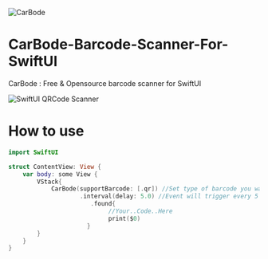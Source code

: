 ![CarBode](https://raw.githubusercontent.com/heart/CarBode-Barcode-Scanner-For-SwiftUI/master/logo/logo.png)

# CarBode-Barcode-Scanner-For-SwiftUI
CarBode : Free &amp; Opensource barcode scanner for SwiftUI

![SwiftUI QRCode Scanner](https://github.com/heart/CarBode-Barcode-Scanner-For-SwiftUI/blob/master/logo/preview.png?raw=true)


# How to use

```Swift
import SwiftUI

struct ContentView: View {
    var body: some View {
        VStack{
            CarBode(supportBarcode: [.qr]) //Set type of barcode you want to scan
                    .interval(delay: 5.0) //Event will trigger every 5 seconds
                       .found{
                            //Your..Code..Here
                            print($0)
                      }
        }
    }
}
```


